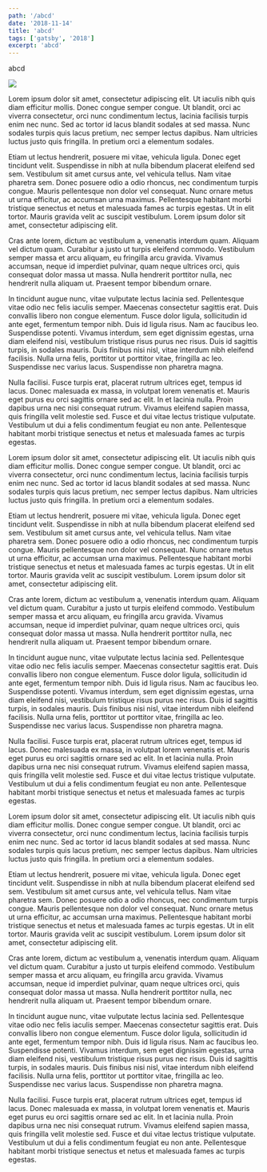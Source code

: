 ```yaml
---
path: '/abcd'
date: '2018-11-14'
title: 'abcd'
tags: ['gatsby', '2018']
excerpt: 'abcd'
---
```


abcd

![](https://unsplash.com/photos/vtYpRBPVIJ8/download?force=true&w=1920)

Lorem ipsum dolor sit amet, consectetur adipiscing elit. Ut iaculis nibh quis diam efficitur mollis. Donec congue semper congue. Ut blandit, orci ac viverra consectetur, orci nunc condimentum lectus, lacinia facilisis turpis enim nec nunc. Sed ac tortor id lacus blandit sodales at sed massa. Nunc sodales turpis quis lacus pretium, nec semper lectus dapibus. Nam ultricies luctus justo quis fringilla. In pretium orci a elementum sodales.

Etiam ut lectus hendrerit, posuere mi vitae, vehicula ligula. Donec eget tincidunt velit. Suspendisse in nibh at nulla bibendum placerat eleifend sed sem. Vestibulum sit amet cursus ante, vel vehicula tellus. Nam vitae pharetra sem. Donec posuere odio a odio rhoncus, nec condimentum turpis congue. Mauris pellentesque non dolor vel consequat. Nunc ornare metus ut urna efficitur, ac accumsan urna maximus. Pellentesque habitant morbi tristique senectus et netus et malesuada fames ac turpis egestas. Ut in elit tortor. Mauris gravida velit ac suscipit vestibulum. Lorem ipsum dolor sit amet, consectetur adipiscing elit.

Cras ante lorem, dictum ac vestibulum a, venenatis interdum quam. Aliquam vel dictum quam. Curabitur a justo ut turpis eleifend commodo. Vestibulum semper massa et arcu aliquam, eu fringilla arcu gravida. Vivamus accumsan, neque id imperdiet pulvinar, quam neque ultrices orci, quis consequat dolor massa ut massa. Nulla hendrerit porttitor nulla, nec hendrerit nulla aliquam ut. Praesent tempor bibendum ornare.

In tincidunt augue nunc, vitae vulputate lectus lacinia sed. Pellentesque vitae odio nec felis iaculis semper. Maecenas consectetur sagittis erat. Duis convallis libero non congue elementum. Fusce dolor ligula, sollicitudin id ante eget, fermentum tempor nibh. Duis id ligula risus. Nam ac faucibus leo. Suspendisse potenti. Vivamus interdum, sem eget dignissim egestas, urna diam eleifend nisi, vestibulum tristique risus purus nec risus. Duis id sagittis turpis, in sodales mauris. Duis finibus nisi nisl, vitae interdum nibh eleifend facilisis. Nulla urna felis, porttitor ut porttitor vitae, fringilla ac leo. Suspendisse nec varius lacus. Suspendisse non pharetra magna.

Nulla facilisi. Fusce turpis erat, placerat rutrum ultrices eget, tempus id lacus. Donec malesuada ex massa, in volutpat lorem venenatis et. Mauris eget purus eu orci sagittis ornare sed ac elit. In et lacinia nulla. Proin dapibus urna nec nisi consequat rutrum. Vivamus eleifend sapien massa, quis fringilla velit molestie sed. Fusce et dui vitae lectus tristique vulputate. Vestibulum ut dui a felis condimentum feugiat eu non ante. Pellentesque habitant morbi tristique senectus et netus et malesuada fames ac turpis egestas.

Lorem ipsum dolor sit amet, consectetur adipiscing elit. Ut iaculis nibh quis diam efficitur mollis. Donec congue semper congue. Ut blandit, orci ac viverra consectetur, orci nunc condimentum lectus, lacinia facilisis turpis enim nec nunc. Sed ac tortor id lacus blandit sodales at sed massa. Nunc sodales turpis quis lacus pretium, nec semper lectus dapibus. Nam ultricies luctus justo quis fringilla. In pretium orci a elementum sodales.

Etiam ut lectus hendrerit, posuere mi vitae, vehicula ligula. Donec eget tincidunt velit. Suspendisse in nibh at nulla bibendum placerat eleifend sed sem. Vestibulum sit amet cursus ante, vel vehicula tellus. Nam vitae pharetra sem. Donec posuere odio a odio rhoncus, nec condimentum turpis congue. Mauris pellentesque non dolor vel consequat. Nunc ornare metus ut urna efficitur, ac accumsan urna maximus. Pellentesque habitant morbi tristique senectus et netus et malesuada fames ac turpis egestas. Ut in elit tortor. Mauris gravida velit ac suscipit vestibulum. Lorem ipsum dolor sit amet, consectetur adipiscing elit.

Cras ante lorem, dictum ac vestibulum a, venenatis interdum quam. Aliquam vel dictum quam. Curabitur a justo ut turpis eleifend commodo. Vestibulum semper massa et arcu aliquam, eu fringilla arcu gravida. Vivamus accumsan, neque id imperdiet pulvinar, quam neque ultrices orci, quis consequat dolor massa ut massa. Nulla hendrerit porttitor nulla, nec hendrerit nulla aliquam ut. Praesent tempor bibendum ornare.

In tincidunt augue nunc, vitae vulputate lectus lacinia sed. Pellentesque vitae odio nec felis iaculis semper. Maecenas consectetur sagittis erat. Duis convallis libero non congue elementum. Fusce dolor ligula, sollicitudin id ante eget, fermentum tempor nibh. Duis id ligula risus. Nam ac faucibus leo. Suspendisse potenti. Vivamus interdum, sem eget dignissim egestas, urna diam eleifend nisi, vestibulum tristique risus purus nec risus. Duis id sagittis turpis, in sodales mauris. Duis finibus nisi nisl, vitae interdum nibh eleifend facilisis. Nulla urna felis, porttitor ut porttitor vitae, fringilla ac leo. Suspendisse nec varius lacus. Suspendisse non pharetra magna.

Nulla facilisi. Fusce turpis erat, placerat rutrum ultrices eget, tempus id lacus. Donec malesuada ex massa, in volutpat lorem venenatis et. Mauris eget purus eu orci sagittis ornare sed ac elit. In et lacinia nulla. Proin dapibus urna nec nisi consequat rutrum. Vivamus eleifend sapien massa, quis fringilla velit molestie sed. Fusce et dui vitae lectus tristique vulputate. Vestibulum ut dui a felis condimentum feugiat eu non ante. Pellentesque habitant morbi tristique senectus et netus et malesuada fames ac turpis egestas.

Lorem ipsum dolor sit amet, consectetur adipiscing elit. Ut iaculis nibh quis diam efficitur mollis. Donec congue semper congue. Ut blandit, orci ac viverra consectetur, orci nunc condimentum lectus, lacinia facilisis turpis enim nec nunc. Sed ac tortor id lacus blandit sodales at sed massa. Nunc sodales turpis quis lacus pretium, nec semper lectus dapibus. Nam ultricies luctus justo quis fringilla. In pretium orci a elementum sodales.

Etiam ut lectus hendrerit, posuere mi vitae, vehicula ligula. Donec eget tincidunt velit. Suspendisse in nibh at nulla bibendum placerat eleifend sed sem. Vestibulum sit amet cursus ante, vel vehicula tellus. Nam vitae pharetra sem. Donec posuere odio a odio rhoncus, nec condimentum turpis congue. Mauris pellentesque non dolor vel consequat. Nunc ornare metus ut urna efficitur, ac accumsan urna maximus. Pellentesque habitant morbi tristique senectus et netus et malesuada fames ac turpis egestas. Ut in elit tortor. Mauris gravida velit ac suscipit vestibulum. Lorem ipsum dolor sit amet, consectetur adipiscing elit.

Cras ante lorem, dictum ac vestibulum a, venenatis interdum quam. Aliquam vel dictum quam. Curabitur a justo ut turpis eleifend commodo. Vestibulum semper massa et arcu aliquam, eu fringilla arcu gravida. Vivamus accumsan, neque id imperdiet pulvinar, quam neque ultrices orci, quis consequat dolor massa ut massa. Nulla hendrerit porttitor nulla, nec hendrerit nulla aliquam ut. Praesent tempor bibendum ornare.

In tincidunt augue nunc, vitae vulputate lectus lacinia sed. Pellentesque vitae odio nec felis iaculis semper. Maecenas consectetur sagittis erat. Duis convallis libero non congue elementum. Fusce dolor ligula, sollicitudin id ante eget, fermentum tempor nibh. Duis id ligula risus. Nam ac faucibus leo. Suspendisse potenti. Vivamus interdum, sem eget dignissim egestas, urna diam eleifend nisi, vestibulum tristique risus purus nec risus. Duis id sagittis turpis, in sodales mauris. Duis finibus nisi nisl, vitae interdum nibh eleifend facilisis. Nulla urna felis, porttitor ut porttitor vitae, fringilla ac leo. Suspendisse nec varius lacus. Suspendisse non pharetra magna.

Nulla facilisi. Fusce turpis erat, placerat rutrum ultrices eget, tempus id lacus. Donec malesuada ex massa, in volutpat lorem venenatis et. Mauris eget purus eu orci sagittis ornare sed ac elit. In et lacinia nulla. Proin dapibus urna nec nisi consequat rutrum. Vivamus eleifend sapien massa, quis fringilla velit molestie sed. Fusce et dui vitae lectus tristique vulputate. Vestibulum ut dui a felis condimentum feugiat eu non ante. Pellentesque habitant morbi tristique senectus et netus et malesuada fames ac turpis egestas.